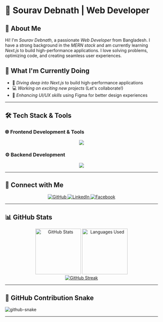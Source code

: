 # 🌟 Sourav Debnath | Web Developer

## 👋 About Me
Hi! I'm *Sourav Debnath*, a passionate *Web Developer* from Bangladesh. I have a strong background in the *MERN stack* and am currently learning *Next.js* to build high-performance applications. I love solving problems, optimizing code, and creating seamless user experiences.

## 🚀 What I'm Currently Doing
- 🚀 *Diving deep into Next.js* to build high-performance applications  
- 💻 *Working on exciting new projects* (Let's collaborate!)  
- 🎨 *Enhancing UI/UX skills* using Figma for better design experiences  

---

## 🛠 Tech Stack & Tools

### 🌐 Frontend Development & Tools  
<div align="center">
    <img src="https://skillicons.dev/icons?i=react,bootstrap,mui,html,css,vscode,github,figma,tailwind,git,r" />
</div>

### ⚙️ Backend Development  
<div align="center">
    <img src="https://skillicons.dev/icons?i=nodejs,python,javascript,typescript,express,firebase,mongodb,c,java,nextjs,mysql,flask" />
</div>

---

## 🔗 Connect with Me  
<div align="center">

<a href="https://github.com/SouravDn-p" target="_blank">
  <img src="https://img.shields.io/badge/GitHub-%23181717.svg?style=for-the-badge&logo=github&logoColor=white" alt="GitHub"/>
</a>  
<a href="https://www.linkedin.com/in/sourav-debnath-5b43902b7/" target="_blank">
  <img src="https://img.shields.io/badge/LinkedIn-%230A66C2.svg?style=for-the-badge&logo=linkedin&logoColor=white" alt="LinkedIn"/>
</a>  
<a href="https://www.facebook.com/Sourav.Debnath.246" target="_blank">
  <img src="https://img.shields.io/badge/Facebook-%231877F2.svg?style=for-the-badge&logo=facebook&logoColor=white" alt="Facebook"/>
</a>  

</div>

---

## 📊 GitHub Stats
<div align="center">
  <img src="https://github-readme-stats-sigma-five.vercel.app/api?username=SouravDn-p&hide_title=false&hide_rank=false&show_icons=true&include_all_commits=true&count_private=true&disable_animations=false&theme=dracula&locale=en&hide_border=false&order=1" height="150" alt="GitHub Stats" />
  <img src="https://github-readme-stats-sigma-five.vercel.app/api/top-langs?username=SouravDn-p&locale=en&hide_title=false&layout=compact&card_width=320&langs_count=5&theme=dracula&hide_border=false&order=2" height="150" alt="Languages Used" />
</div>

<div align="center">
  <a href="https://git.io/streak-stats">
    <img src="https://streak-stats.demolab.com?user=SouravDn-p&card_height=170" alt="GitHub Streak" />
  </a>
</div>

---

## 🐍 GitHub Contribution Snake  
<picture>
  <source media="(prefers-color-scheme: dark)" srcset="https://raw.githubusercontent.com/tobiasmeyhoefer/tobiasmeyhoefer/output/github-snake-dark.svg" />
  <source media="(prefers-color-scheme: light)" srcset="https://raw.githubusercontent.com/tobiasmeyhoefer/tobiasmeyhoefer/output/github-snake.svg" />
  <img alt="github-snake" src="https://raw.githubusercontent.com/tobiasmeyhoefer/tobiasmeyhoefer/output/github-snake.svg" />
</picture>

---
